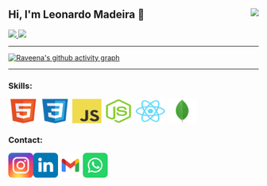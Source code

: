 ## Hi, I'm Leonardo Madeira 🌚 <img src="https://komarev.com/ghpvc/?username=Leonardo-Madeira&color=00FF00&label=Visualizações+do+perfil&style=flat-square" align="right"/>


 <div>
  <a href="https://github.com/Leonardo-Madeira">
  <img height = "190em" src = "https://github-readme-stats.vercel.app/api?username=Leonardo-Madeira&show_icons=true&theme=chartreuse-dark&include_all_commits=true&count_private=true" />
  <img height = "190em" src = "https://github-readme-stats.vercel.app/api/top-langs/?username=Leonardo-Madeira&layout=compact&langs_count=7&theme=chartreuse-dark" />

</div>

<hr>
 
  [![Raveena's github activity graph](https://activity-graph.herokuapp.com/graph?username=Leonardo-Madeira&bg_color=000000&color=00FF00&line=00FF00&point=ffffff&area=false&hide_border=true)](https://github.com/Orlandoj77/github-readme-activity-graph)

<hr>
 
### Skills:  
 <div style = "display: inline_block">
    <img align="center" alt="Leo-HTML" height="50" width="60" src="https://raw.githubusercontent.com/devicons/devicon/master/icons/html5/html5-original.svg">
    <img align="center" alt="Leo-CSS" height="50" width="60" src="https://raw.githubusercontent.com/devicons/devicon/master/icons/css3/css3-original.svg">
    <img align="center" alt="Leo-JS" height="50" width="60" src="https://raw.githubusercontent.com/devicons/devicon/master/icons/javascript/javascript-original.svg">
    <img align="center" alt="Leo-NodeJS" height="50" width="60" src="https://raw.githubusercontent.com/devicons/devicon/master/icons/nodejs/nodejs-original.svg">
    <img align="center" alt="Leo-React" height="50" width="60" src="https://raw.githubusercontent.com/devicons/devicon/master/icons/react/react-original.svg">
    <img align="center" alt="Leo-MongoDB" height="50" width="60" src="https://raw.githubusercontent.com/devicons/devicon/master/icons/mongodb/mongodb-original.svg">
    
 </div>
  
### Contact:
 <div>
    <a href="https://www.instagram.com/leomadeiraa/"><img align="left" alt="Leonardo Instagram" target="_blank" width="50px" src="https://github.com/edent/SuperTinyIcons/blob/master/images/svg/instagram.svg">
    <a href="https://linkedin.com/in/leonardo-madeira-303844205/"><img align="left" alt="Leonardo LinkedIn" target="_blank"  width="50px" src="https://github.com/edent/SuperTinyIcons/blob/master/images/svg/linkedin.svg">
    <a href="mailto:leo.madeira96@gmail.com"><img align="left" alt="Leonardo Person Email" target="_blank"  width="50px" src="https://github.com/edent/SuperTinyIcons/blob/master/images/svg/gmail.svg">
    <a href="https://wa.me/5548984274450"><img align="left" alt="Leonardo Whats-App"  target="_blank" width="50px" src="https://github.com/edent/SuperTinyIcons/blob/master/images/svg/whatsapp.svg">
 </div>
 
